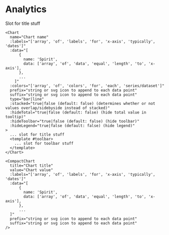 # Analytics

<DemoContainer>
<client-only>
  <Chart 
    name="Chart"
    type="bar"
    :stacked="true"
    :labels="[
      '2021-01-01', '2021-01-02', '2021-01-03', '2021-01-04', '2021-01-05',
      '2021-01-06', '2021-01-07', '2021-01-08', '2021-01-09', '2021-01-10',
      '2021-01-11', '2021-01-12', '2021-01-13', '2021-01-14', '2021-01-15',
      '2021-01-16', '2021-01-17'
    ]"
    :data="[
      {
        name: 'Spirit',
        data: [120, 130, 140, 150, 160, 170, 180, 190, 200, 210, 220, 230, 240, 250, 260, 270, 280],
      },
      {
        name: 'Ad Astra',
        data: [150, 155, 160, 165, 170, 175, 180, 185, 190, 195, 200, 205, 210, 215, 220, 225, 230],
      },
      {
        name: 'Tempad',
        data: [180, 182, 184, 186, 188, 190, 192, 194, 196, 198, 200, 202, 204, 206, 208, 210, 212],
      },
    ]"  
    :colors="['#FF0000', '#00FF00', '#0000FF']"
    suffix="<svg xmlns='http://www.w3.org/2000/svg' class='h-6 w-6' fill='none' viewBox='0 0 24 24' stroke='currentColor' stroke-width='2'><path stroke-linecap='round' stroke-linejoin='round' d='M4 16v1a3 3 0 003 3h10a3 3 0 003-3v-1m-4-4l-4 4m0 0l-4-4m4 4V4' /></svg>"
  />
</client-only>
</DemoContainer>
<DemoContainer>
<client-only>
  <Chart 
    name="Chart"
    type="line"
    :labels="[
      '2021-01-01', '2021-01-02', '2021-01-03', '2021-01-04', '2021-01-05',
      '2021-01-06', '2021-01-07', '2021-01-08', '2021-01-09', '2021-01-10',
      '2021-01-11', '2021-01-12', '2021-01-13', '2021-01-14', '2021-01-15',
      '2021-01-16', '2021-01-17'
    ]"
    :data="[
      {
        name: 'Spirit',
        data: [120, 130, 140, 150, 160, 170, 180, 190, 200, 210, 220, 230, 240, 250, 260, 270, 1280],
      },
      {
        name: 'Ad Astra',
        data: [150, 155, 160, 165, 170, 175, 180, 185, 190, 195, 200, 205, 210, 215, 220, 225, 1230],
      },
      {
        name: 'Tempad',
        data: [180, 182, 184, 186, 188, 190, 192, 194, 196, 198, 200, 202, 204, 206, 208, 210, 212],
      },
    ]"  
    :colors="['#FF0000', '#00FF00', '#0000FF']"
    suffix="<svg xmlns='http://www.w3.org/2000/svg' class='h-6 w-6' fill='none' viewBox='0 0 24 24' stroke='currentColor' stroke-width='2'><path stroke-linecap='round' stroke-linejoin='round' d='M4 16v1a3 3 0 003 3h10a3 3 0 003-3v-1m-4-4l-4 4m0 0l-4-4m4 4V4' /></svg>"
  />
</client-only>
</DemoContainer>
<DemoContainer>
<client-only>
  <Chart 
    name="Chart"
    :labels="[
      '2021-01-01', '2021-01-02', '2021-01-03', '2021-01-04', '2021-01-05',
      '2021-01-06', '2021-01-07', '2021-01-08', '2021-01-09', '2021-01-10',
      '2021-01-11', '2021-01-12', '2021-01-13', '2021-01-14', '2021-01-15',
      '2021-01-16', '2021-01-17'
    ]"
    :data="[
      {
        name: 'Downloads',
        data: [120, 130, 140, 150, 160, 170, 180, 190, 200, 210, 220, 230, 240, 250, 260, 270, 280],
      },
      {
        name: 'Revenue',
        data: [150, 155, 160, 165, 170, 175, 180, 185, 190, 195, 200, 205, 210, 215, 220, 225, 230],
      },
      {
        name: 'Page views',
        data: [180, 182, 184, 186, 188, 190, 192, 194, 196, 198, 200, 202, 204, 206, 208, 210, 212],
      },
    ]"  
    hide-total
    :colors="['#FF0000', '#00FF00', '#0000FF']"
    suffix="<svg xmlns='http://www.w3.org/2000/svg' class='h-6 w-6' fill='none' viewBox='0 0 24 24' stroke='currentColor' stroke-width='2'><path stroke-linecap='round' stroke-linejoin='round' d='M4 16v1a3 3 0 003 3h10a3 3 0 003-3v-1m-4-4l-4 4m0 0l-4-4m4 4V4' /></svg>"
  >
  Slot for title stuff
  <Chips :items="['option 1', 'option 3']" />
  <template #toolbar>
    <Button>
      <PlusIcon />
      Slot for toolbar stuff
    </Button>
  </template>
</Chart>
</client-only>
</DemoContainer>
<DemoContainer>
<client-only>
<div style="display: grid; grid-template-columns: 1fr 1fr; column-gap: var(--gap-md);">
  <CompactChart 
    v-for="i in 4"
    title="Downloads"
    value="10,230"
    :labels="[
      '2021-01-01', '2021-01-02', '2021-01-03', '2021-01-04', '2021-01-05',
      '2021-01-06', '2021-01-07', '2021-01-08', '2021-01-09', '2021-01-10',
      '2021-01-11', '2021-01-12', '2021-01-13', '2021-01-14', '2021-01-15',
      '2021-01-16', '2021-01-17'
    ]"
    :data="[
      {
        name: 'Downloads',
        data: [240, 180, 210, 160, 250, 130, 220, 270, 120, 260, 200, 230, 140, 280, 190, 150, 170],
      }
    ]"
    suffix="<svg xmlns='http://www.w3.org/2000/svg' class='h-6 w-6' fill='none' viewBox='0 0 24 24' stroke='currentColor' stroke-width='2'><path stroke-linecap='round' stroke-linejoin='round' d='M4 16v1a3 3 0 003 3h10a3 3 0 003-3v-1m-4-4l-4 4m0 0l-4-4m4 4V4' /></svg>"
  />
</div>
</client-only>
</DemoContainer>

```vue
<Chart
  name="Chart name"
  :labels="['array', 'of', 'labels', 'for', 'x-axis', 'typically', 'dates']"
  :data="[
      {
        name: 'Spirit',
        data: ['array', 'of', 'data', 'equal', 'length', 'to', 'x-axis'],
      },
      ...
    ]"
  :colors="['array', 'of', 'colors', 'for', 'each', 'series/dataset']"
  prefix="string or svg icon to append to each data point"
  suffix="string or svg icon to append to each data point"
  type="bar|line"
  :stacked="true|false (default: false) (determines whether or not values overlap/sidebyside instead of stacked)"
  :hideTotal="true|false (default: false) (hide total value in tooltip)"
  :hideToolbar="true|false (default: false) (hide toolbar)"
  :hideLegend="true|false (default: false) (hide legend)"
>
  ... slot for title stuff
  <template #toolbar>
    ... slot for toolbar stuff
  </template>
</Chart>
```

```vue
<CompactChart
  title="Chart title"
  value="Chart value"
  :labels="['array', 'of', 'labels', 'for', 'x-axis', 'typically', 'dates']"
  :data="[
      {
        name: 'Spirit',
        data: ['array', 'of', 'data', 'equal', 'length', 'to', 'x-axis'],
      },
      ...
  ]"
  prefix="string or svg icon to append to each data point"
  suffix="string or svg icon to append to each data point"
/>
```
